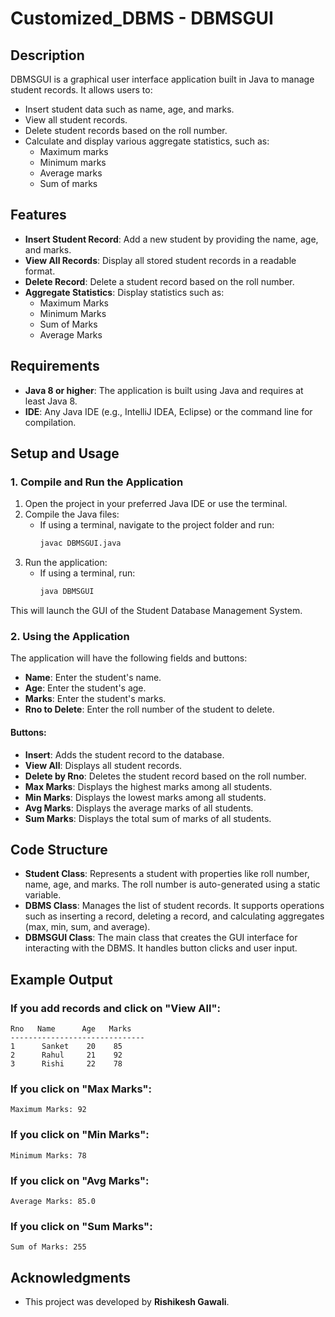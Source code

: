# Customized_DBMS - DBMSGUI

## Description
DBMSGUI is a graphical user interface application built in Java to manage student records. It allows users to:
- Insert student data such as name, age, and marks.
- View all student records.
- Delete student records based on the roll number.
- Calculate and display various aggregate statistics, such as:
  - Maximum marks
  - Minimum marks
  - Average marks
  - Sum of marks

## Features
- **Insert Student Record**: Add a new student by providing the name, age, and marks.
- **View All Records**: Display all stored student records in a readable format.
- **Delete Record**: Delete a student record based on the roll number.
- **Aggregate Statistics**: Display statistics such as:
  - Maximum Marks
  - Minimum Marks
  - Sum of Marks
  - Average Marks

## Requirements
- **Java 8 or higher**: The application is built using Java and requires at least Java 8.
- **IDE**: Any Java IDE (e.g., IntelliJ IDEA, Eclipse) or the command line for compilation.

## Setup and Usage

### 1. Compile and Run the Application

1. Open the project in your preferred Java IDE or use the terminal.
2. Compile the Java files:
   - If using a terminal, navigate to the project folder and run:
     ```bash
     javac DBMSGUI.java
     ```
3. Run the application:
   - If using a terminal, run:
     ```bash
     java DBMSGUI
     ```

This will launch the GUI of the Student Database Management System.

### 2. Using the Application

The application will have the following fields and buttons:

- **Name**: Enter the student's name.
- **Age**: Enter the student's age.
- **Marks**: Enter the student's marks.
- **Rno to Delete**: Enter the roll number of the student to delete.

#### Buttons:
- **Insert**: Adds the student record to the database.
- **View All**: Displays all student records.
- **Delete by Rno**: Deletes the student record based on the roll number.
- **Max Marks**: Displays the highest marks among all students.
- **Min Marks**: Displays the lowest marks among all students.
- **Avg Marks**: Displays the average marks of all students.
- **Sum Marks**: Displays the total sum of marks of all students.

## Code Structure
- **Student Class**: Represents a student with properties like roll number, name, age, and marks. The roll number is auto-generated using a static variable.
- **DBMS Class**: Manages the list of student records. It supports operations such as inserting a record, deleting a record, and calculating aggregates (max, min, sum, and average).
- **DBMSGUI Class**: The main class that creates the GUI interface for interacting with the DBMS. It handles button clicks and user input.

## Example Output

### If you add records and click on "View All":
```
Rno   Name      Age   Marks
------------------------------
1      Sanket    20    85
2      Rahul     21    92
3      Rishi     22    78
```

### If you click on "Max Marks":
```
Maximum Marks: 92
```

### If you click on "Min Marks":
```
Minimum Marks: 78
```

### If you click on "Avg Marks":
```
Average Marks: 85.0
```

### If you click on "Sum Marks":
```
Sum of Marks: 255
```
## Acknowledgments
- This project was developed by **Rishikesh Gawali**.
